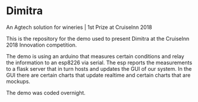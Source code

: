 # Dimitra
An Agtech solution for wineries | 1st Prize at CruiseInn 2018

This is the repository for the demo used to present Dimitra at the CruiseInn 2018 Innovation competition. 

The demo is using an arduino that measures certain conditions and relay the information to an esp8226 via serial. 
The esp reports the measurements to a flask server that in turn hosts and updates the GUI of our system. In the GUI there are certain
charts that update realtime and certain charts that are mockups.

The demo was coded overnight.
